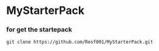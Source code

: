 # MyStarterPack

### for get the startepack

`git clone https://github.com/Resf001/MyStarterPack.git` 
